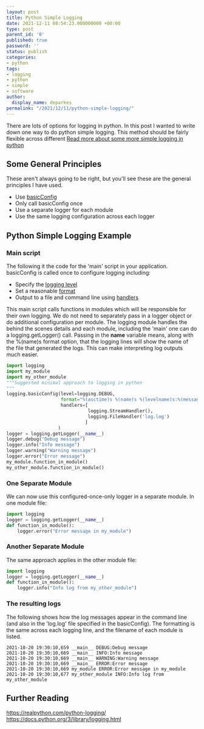```yaml
---
layout: post
title: Python Simple Logging
date: 2021-12-11 08:54:23.000000000 +00:00
type: post
parent_id: '0'
published: true
password: ''
status: publish
categories:
- python
tags:
- logging
- python
- simple
- software
author:
  display_name: deparkes
permalink: "/2021/12/11/python-simple-logging/"
---
```

There are lots of options for logging in python. In this post I wanted to write down one way to do python simple logging. This method should be fairly flexible across different
<a href="{{site.baseurl}}/2017/02/17/simple-python-logging/">Read more about some more simple logging in python</a>
<h2>Some General Principles</h2>
These aren't always going to be right, but you'll see these are the general principles I have used.
<ul>
<li>Use <a href="https://docs.python.org/3/library/logging.html#logging.basicConfig">basicConfig</a>
</li>
<li>Only call basicConfig once</li>
<li>Use a separate logger for each module</li>
<li>Use the same logging configuration across each logger</li>
</ul>
<h2>Python Simple Logging Example</h2>
<h3>Main script</h3>
The following it the code for the 'main' script in your application.
basicConfig is called once to configure logging including:
<ul>
<li>Specify the <a href="https://docs.python.org/3/howto/logging.html#when-to-use-logging">logging level</a>
</li>
<li>Set a reasonable <a href="https://docs.python.org/3/library/logging.html#formatter-objects">format</a>
</li>
<li>Output to a file and command line using <a href="https://docs.python.org/3/library/logging.handlers.html">handlers</a>
</li>
</ul>
This main script calls functions in modules which will be responsible for their own logging. We do not need to separately pass in a logger object or do additional configuration per module.
The logging module handles the behind the scenes details and each module, including the 'main' one can do a logging.getLogger() call.
Passing in the <strong>name</strong> variable means, along with the %(name)s format option, that the logging lines will show the name of the file that generated the logs. This can make interpreting log outputs much easier.

```python
import logging
import my_module
import my_other_module
"""Suggested minimal approach to logging in python
"""
logging.basicConfig(level=logging.DEBUG,
                    format="%(asctime)s %(name)s %(levelname)s:%(message)s",
                    handlers=[
                              logging.StreamHandler(),
                              logging.FileHandler('log.log')
                             ]
                   )
logger = logging.getLogger(__name__)
logger.debug("Debug message")
logger.info("Info message")
logger.warning("Warning message")
logger.error("Error message")
my_module.function_in_module()
my_other_module.function_in_module()
```

<h3>One Separate Module</h3>
We can now use this configured-once-only logger in a separate module.
In one module file:

```python
import logging
logger = logging.getLogger(__name__)
def function_in_module():
    logger.error("Error message in my_module")
```

<h3>Another Separate Module</h3>
The same approach applies in the other module file:

```python
import logging
logger = logging.getLogger(__name__)
def function_in_module():
    logger.info("Info log from my_other_module")
```

<h3>The resulting logs</h3>
The following shows how the log messages appear in the command line (and also in the 'log.log' file specified in the basicConfig).
The formatting is the same across each logging line, and the filename of each module is listed.

```
2021-10-20 19:30:10,659 __main__ DEBUG:Debug message
2021-10-20 19:30:10,669 __main__ INFO:Info message
2021-10-20 19:30:10,669 __main__ WARNING:Warning message
2021-10-20 19:30:10,669 __main__ ERROR:Error message
2021-10-20 19:30:10,669 my_module ERROR:Error message in my_module
2021-10-20 19:30:10,677 my_other_module INFO:Info log from my_other_module
```

<h2>Further Reading</h2>
<a href="https://realpython.com/python-logging/">https://realpython.com/python-logging/</a>
<a href="https://docs.python.org/3/library/logging.html">https://docs.python.org/3/library/logging.html</a>
